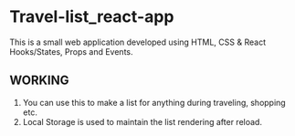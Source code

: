 # Travel-list_react-app
This is a small web application developed using HTML, CSS & React Hooks/States, Props and Events.

## WORKING
1. You can use this to make a list for anything during traveling, shopping etc. 
2. Local Storage is used to maintain the list rendering after reload.
